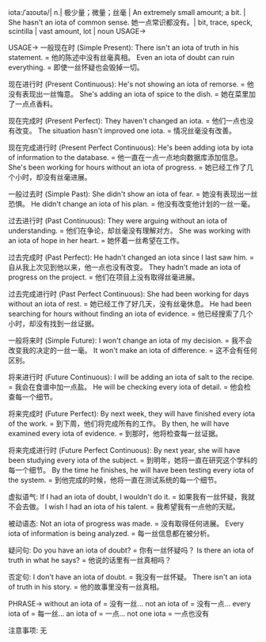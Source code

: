 iota:/ˈaɪoʊtə/| n.| 极少量；微量；丝毫 | An extremely small amount; a bit. |  She hasn't an iota of common sense. 她一点常识都没有。| bit, trace, speck, scintilla | vast amount, lot | noun
USAGE->

USAGE->
一般现在时 (Simple Present):
There isn't an iota of truth in his statement. = 他的陈述中没有丝毫真相。
Even an iota of doubt can ruin everything. = 即使一丝怀疑也会毁掉一切。

现在进行时 (Present Continuous):
He's not showing an iota of remorse. = 他没有表现出一丝悔意。
She's adding an iota of spice to the dish. = 她在菜里加了一点点香料。


现在完成时 (Present Perfect):
They haven't changed an iota. = 他们一点也没有改变。
The situation hasn't improved one iota. = 情况丝毫没有改善。


现在完成进行时 (Present Perfect Continuous):
He's been adding iota by iota of information to the database. = 他一直在一点一点地向数据库添加信息。
She's been working for hours without an iota of progress. = 她已经工作了几个小时，却没有丝毫进展。


一般过去时 (Simple Past):
She didn't show an iota of fear. = 她没有表现出一丝恐惧。
He didn't change an iota of his plan. = 他没有改变他计划的一丝一毫。


过去进行时 (Past Continuous):
They were arguing without an iota of understanding. = 他们在争论，却丝毫没有理解对方。
She was working with an iota of hope in her heart. = 她怀着一丝希望在工作。


过去完成时 (Past Perfect):
He hadn't changed an iota since I last saw him. = 自从我上次见到他以来，他一点也没有改变。
They hadn't made an iota of progress on the project. = 他们在项目上没有取得丝毫进展。


过去完成进行时 (Past Perfect Continuous):
She had been working for days without an iota of rest. = 她已经工作了好几天，没有丝毫休息。
He had been searching for hours without finding an iota of evidence. = 他已经搜索了几个小时，却没有找到一丝证据。


一般将来时 (Simple Future):
I won't change an iota of my decision. = 我不会改变我的决定的一丝一毫。
It won't make an iota of difference. = 这不会有任何区别。


将来进行时 (Future Continuous):
I will be adding an iota of salt to the recipe. = 我会在食谱中加一点盐。
He will be checking every iota of detail. = 他会检查每一个细节。


将来完成时 (Future Perfect):
By next week, they will have finished every iota of the work. = 到下周，他们将完成所有的工作。
By then, he will have examined every iota of evidence. = 到那时，他将检查每一丝证据。


将来完成进行时 (Future Perfect Continuous):
By next year, she will have been studying every iota of the subject. = 到明年，她将一直在研究这个学科的每一个细节。
By the time he finishes, he will have been testing every iota of the system. = 到他完成的时候，他将一直在测试系统的每一个细节。

虚拟语气:
If I had an iota of doubt, I wouldn't do it. = 如果我有一丝怀疑，我就不会去做。
I wish I had an iota of his talent. = 我希望我有一点他的天赋。


被动语态:
Not an iota of progress was made. = 没有取得任何进展。
Every iota of information is being analyzed. = 每一丝信息都在被分析。


疑问句:
Do you have an iota of doubt? = 你有一丝怀疑吗？
Is there an iota of truth in what he says? = 他说的话里有一丝真相吗？


否定句:
I don't have an iota of doubt. = 我没有一丝怀疑。
There isn't an iota of truth in his story. = 他的故事里没有一丝真相。


PHRASE->
without an iota of = 没有一丝...
not an iota of = 没有一点...
every iota of = 每一丝...
an iota of = 一点...
not one iota = 一点也没有


注意事项: 无
